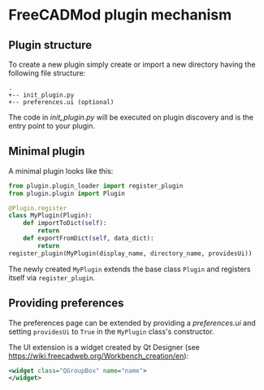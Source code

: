 # FreeCADMod plugin mechanism

## Plugin structure
To create a new plugin simply create or import a new directory having the following file structure:

```
.
+-- init_plugin.py
+-- preferences.ui (optional)
```

The code in *init_plugin.py* will be executed on plugin discovery and is the entry point to your plugin. 

## Minimal plugin
A minimal plugin looks like this:
```python
from plugin.plugin_loader import register_plugin
from plugin.plugin import Plugin

@Plugin.register
class MyPlugin(Plugin):
    def importToDict(self):
        return
    def exportFromDict(self, data_dict):
        return
register_plugin(MyPlugin(display_name, directory_name, providesUi))
```
The newly created ```MyPlugin``` extends the base class ```Plugin``` and registers itself via ```register_plugin```.

## Providing preferences
The preferences page can be extended by providing a *preferences.ui* and setting ```providesUi``` to ```True``` in the ```MyPlugin``` class's constructor.

The UI extension is a widget created by Qt Designer (see https://wiki.freecadweb.org/Workbench_creation/en):
```XML
<widget class="QGroupBox" name="name">
</widget>
```